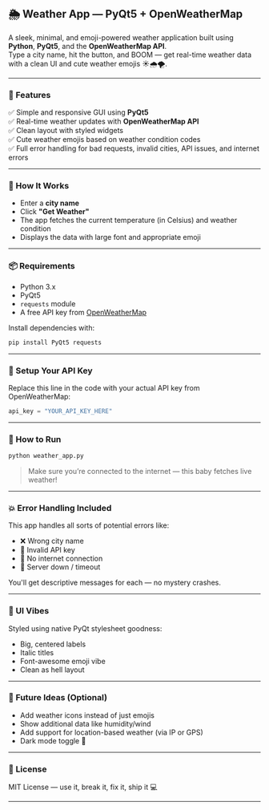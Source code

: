 
## 🌦️ Weather App — PyQt5 + OpenWeatherMap

A sleek, minimal, and emoji-powered weather application built using **Python**, **PyQt5**, and the **OpenWeatherMap API**.  
Type a city name, hit the button, and BOOM — get real-time weather data with a clean UI and cute weather emojis ☀️🌧️🌪️.

---

### 🚀 Features

✅ Simple and responsive GUI using **PyQt5**  
✅ Real-time weather updates with **OpenWeatherMap API**  
✅ Clean layout with styled widgets  
✅ Cute weather emojis based on weather condition codes  
✅ Full error handling for bad requests, invalid cities, API issues, and internet errors

---

### 🔧 How It Works

- Enter a **city name**
- Click **"Get Weather"**
- The app fetches the current temperature (in Celsius) and weather condition
- Displays the data with large font and appropriate emoji

---

### 📦 Requirements

- Python 3.x  
- PyQt5  
- `requests` module  
- A free API key from [OpenWeatherMap](https://openweathermap.org/)

Install dependencies with:

```bash
pip install PyQt5 requests
```

---

### 🔑 Setup Your API Key

Replace this line in the code with your actual API key from OpenWeatherMap:

```python
api_key = "YOUR_API_KEY_HERE"
```

---

### 📁 How to Run

```bash
python weather_app.py
```

> Make sure you’re connected to the internet — this baby fetches live weather!

---

### 💥 Error Handling Included

This app handles all sorts of potential errors like:

- ❌ Wrong city name
- 🔐 Invalid API key
- 🔌 No internet connection
- 🧱 Server down / timeout

You'll get descriptive messages for each — no mystery crashes.

---

### 🌈 UI Vibes

Styled using native PyQt stylesheet goodness:

- Big, centered labels  
- Italic titles  
- Font-awesome emoji vibe  
- Clean as hell layout

---

### 🧠 Future Ideas (Optional)

- Add weather icons instead of just emojis  
- Show additional data like humidity/wind  
- Add support for location-based weather (via IP or GPS)  
- Dark mode toggle 🌙

---



### 📜 License

MIT License — use it, break it, fix it, ship it 💻

---
